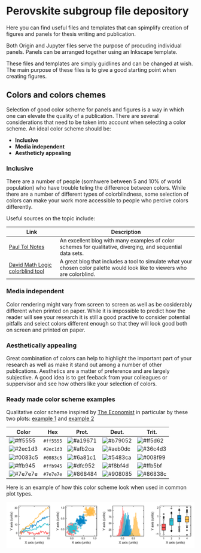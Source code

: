# Perovskite subgroup file depository

Here you can find useful files and templates that can spimplify creation of figures and panels for thesis writing and publication. 

Both Origin and Jupyter files serve the purpose of procuding individual panels. Panels can be arranged together using an Inkscape template. 

These files and templates are simply guidlines and can be changed at wish. The main purpose of these files is to give a good starting point when creating figures. 

## Colors and colors chemes 

Selection of good color scheme for panels and figures is a way in which one can elevate the quality of a publication. There are several considerations that need to be taken into account when selecting a color scheme. An ideal color scheme should be: 
* **Inclusive** 
* **Media independent** 
* **Aestheticly appealing**  

### Inclusive 

There are a number of people (somhwere between 5 and 10% of world population) who have trouble teling the difference between colors. While there are a number of different types of colorblindness, some selection of colors can make your work more accessible to people who percive colors differently. 

Useful sources on the topic include:

| Link  | Description |
| ------------- | ------------- |
| [Paul Tol Notes](https://personal.sron.nl/~pault/)  |   An excellent blog with many examples of color schemes for qualitative, diverging, and sequential data sets.  |
| [David Math Logic colorblind tool](https://davidmathlogic.com/colorblind/)  | A great blog that includes a tool to simulate what your chosen color palette would look like to viewers who are colorblind. |


### Media independent 

Color rendering might vary from screen to screen as well as be cosiderably different when printed on paper. While it is impossible to predict how the reader will see your research it is still a good practive to consider potential pitfalls and select colors different enough so that they will look good both on screen and printed on paper. 

### Aesthetically appealing

Great combination of colors can help to highlight the important part of your research as well as make it stand out among a number of other publications. Aesthetics are a matter of preference and are largely subjective. A good idea is to get feeback from your colleagues or suppervisor and see how others like your selection of colors. 

### Ready made color scheme examples

Qualitative color scheme inspired by [The Economist](https://www.economist.com/graphic-detail) in particular by these two plots: [example 1](https://www.economist.com/graphic-detail/2021/08/05/russia-and-kenya-take-the-podium-in-the-athletics-doping-contest) and [example 2](https://www.economist.com/graphic-detail/2021/05/28/english-clubs-are-dominating-european-football-once-again)

| Color                                                            | Hex       | Prot. | Deut. | Trit. |
| ---------------------------------------------------------------- | --------- | ------| ------| ----- |
| ![#ff5555](https://via.placeholder.com/25/ff5555/)  | `#ff5555` | ![#a19671](https://via.placeholder.com/25/a19671/000000?text=+)|![#b79052](https://via.placeholder.com/25/b79052/000000?text=+)|![#ff5d62](https://via.placeholder.com/25/ff5d62/000000?text=+)|
| ![#2ec1d3](https://via.placeholder.com/25/2ec1d3/000000?text=+)  | `#2ec1d3` | ![#afb2ca](https://via.placeholder.com/25/afb2ca/000000?text=+)|![#aeb0dc](https://via.placeholder.com/25/aeb0dc/000000?text=+)|![#36c4d3](https://via.placeholder.com/25/36c4d3/000000?text=+)|
| ![#0083c5](https://via.placeholder.com/25/0083c5/000000?text=+)  | `#0083c5` | ![#6a81c1](https://via.placeholder.com/25/6a81c1/000000?text=+)|![#5483ca](https://via.placeholder.com/25/5483ca/000000?text=+)|![#008f99](https://via.placeholder.com/25/008f99/000000?text=+)|
| ![#ffb945](https://via.placeholder.com/25/ffb945/000000?text=+)  | `#ffb945` | ![#dfc952](https://via.placeholder.com/25/dfc952/000000?text=+)|![#f8bf4d](https://via.placeholder.com/25/f8bf4d/000000?text=+)|![#ffb5bf](https://via.placeholder.com/25/ffb5bf/000000?text=+)|
| ![#7e7e7e](https://via.placeholder.com/25/7e7e7e/000000?text=+)  | `#7e7e7e` | ![#868484](https://via.placeholder.com/25/868484/000000?text=+)|![#908085](https://via.placeholder.com/25/908085/000000?text=+)|![#86838c](https://via.placeholder.com/25/86838c/000000?text=+)|

Here is an example of how this color scheme look when used in common plot types. 

![the_economist_example_plot](https://github.com/stepan-demchyshyn/perovskite_subgroup/blob/main/pics/the_economist_example.png?raw=true)


